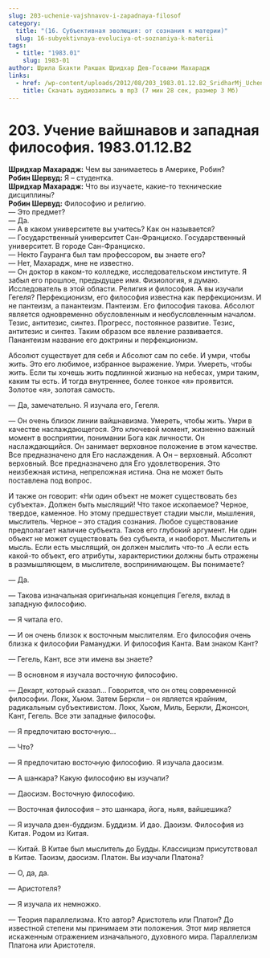 ```yaml
---
slug: 203-uchenie-vajshnavov-i-zapadnaya-filosof
category:
  title: "(16. Субъективная эволюция: от сознания к материи)"
  slug: 16-subyektivnaya-evoluciya-ot-soznaniya-k-materii
tags:
  - title: "1983.01"
    slug: 1983-01
author: Шрила Бхакти Ракшак Шридхар Дев-Госвами Махарадж
links:
  - href: /wp-content/uploads/2012/08/203_1983.01.12.B2_SridharMj_Uchenie_vaishnavov_i_zapadnaya_filosofiya.mp3
    title: Скачать аудиозапись в mp3 (7 мин 28 сек, размер 3 Мб)
---
```


# 203. Учение вайшнавов и западная философия. 1983.01.12.B2

**Шридхар Махарадж:** Чем вы занимаетесь в Америке, Робин?\
**Робин Шервуд:** Я – студентка.\
**Шридхар Махарадж:** Что вы изучаете, какие-то технические дисциплины?\
**Робин Шервуд:** Философию и религию.\
— Это предмет?\
— Да.\
— А в каком университете вы учитесь? Как он называется?\
— Государственный университет Сан-Франциско. Государственный университет. В городе Сан-Франциско.\
— Некто Гауранга был там профессором, вы знаете его?\
— Нет, Махарадж, мне не известно.\
— Он доктор в каком-то колледже, исследовательском институте. Я забыл его прошлое, предыдущее имя. Физиология, я думаю. Исследователь в этой области. Религия и философия. А вы изучали Гегеля? Перфекционизм, его философия известна как перфекционизм. И не пантеизм, а панантеизм. Пантеизм. Его философия такова. Абсолют является одновременно обусловленным и необусловленным началом. Тезис, антитезис, синтез. Прогресс, постоянное развитие. Тезис, антитезис и синтез. Таким образом все явление развивается. Панантеизм название его доктрины и перфекционизм.

Абсолют существует для себя и Абсолют сам по себе. И умри, чтобы жить. Это его любимое, избранное выражение. Умри. Умереть, чтобы жить. Если ты хочешь жить подлинной жизнью на небесах, умри таким, каким ты есть. И тогда внутреннее, более тонкое «я» проявится. Золотое «я», золотая самость.

— Да, замечательно. Я изучала его, Гегеля.

— Он очень близок линии вайшнавизма. Умереть, чтобы жить. Умри в качестве наслаждающегося. Это ключевой момент, жизненно важный момент в восприятии, понимании Бога как личности. Он наслаждающийся. Он занимает верховное положение в этом качестве. Все предназначено для Его наслаждения. А Он – верховный. Абсолют верховный. Все предназначено для Его удовлетворения. Это неизбежная истина, непреложная истина. Она не может быть поставлена под вопрос.

И также он говорит: «Ни один объект не может существовать без субъекта». Должен быть мыслящий! Что такое ископаемое? Черное, твердое, каменное. Но этому предшествует стадии мысли, мышления, мыслитель. Черное – это стадия сознания. Любое существование предполагает наличие субъекта. Таков его глубокий аргумент. Ни один объект не может существовать без субъекта, и наоборот. Мыслитель и мысль. Если есть мыслящий, он должен мыслить что-то .А если есть какой-то объект, его атрибуты, характеристики должны быть отражены в размышляющем, в мыслителе, воспринимающем. Вы понимаете?

— Да.

— Такова изначальная оригинальная концепция Гегеля, вклад в западную философию.

— Я читала его.

— И он очень близок к восточным мыслителям. Его философия очень близка к философии Рамануджи. И философия Канта. Вам знаком Кант?

— Гегель, Кант, все эти имена вы знаете?

— В основном я изучала восточную философию.

— Декарт, который сказал… Говорится, что он отец современной философии. Локк, Хьюм. Затем Беркли – он является крайним, радикальным субъективистом. Локк, Хьюм, Миль, Беркли, Джонсон, Кант, Гегель. Все эти западные философы.

— Я предпочитаю восточную…

— Что?

— Я предпочитаю восточную философию. Я изучала даосизм.

— А шанкара? Какую философию вы изучали?

— Даосизм. Восточную философию.

— Восточная философия – это шанкара, йога, ньяя, вайшешика?

— Я изучала дзен-буддизм. Буддизм. И дао. Даоизм. Философия из Китая. Родом из Китая.

— Китай. В Китае был мыслитель до Будды. Классицизм присутствовал в Китае. Таоизм, даосизм. Платон. Вы изучали Платона?

— О, да, да.

— Аристотеля?

— Я изучала их немножко.

— Теория параллелизма. Кто автор? Аристотель или Платон? До известной степени мы принимаем эти положения. Этот мир является искаженным отражением изначального, духовного мира. Параллелизм Платона или Аристотеля.

